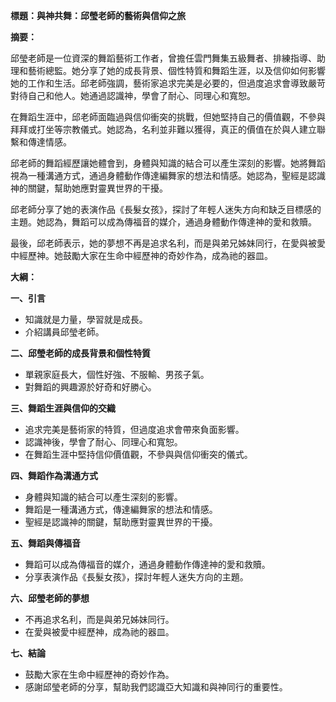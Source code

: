**標題：與神共舞：邱瑩老師的藝術與信仰之旅**

**摘要：**

邱瑩老師是一位資深的舞蹈藝術工作者，曾擔任雲門舞集五級舞者、排練指導、助理和藝術總監。她分享了她的成長背景、個性特質和舞蹈生涯，以及信仰如何影響她的工作和生活。邱老師強調，藝術家追求完美是必要的，但過度追求會導致嚴苛對待自己和他人。她通過認識神，學會了耐心、同理心和寬恕。

在舞蹈生涯中，邱老師面臨過與信仰衝突的挑戰，但她堅持自己的價值觀，不參與拜拜或打坐等宗教儀式。她認為，名利並非難以獲得，真正的價值在於與人建立聯繫和傳達情感。

邱老師的舞蹈經歷讓她體會到，身體與知識的結合可以產生深刻的影響。她將舞蹈視為一種溝通方式，通過身體動作傳達編舞家的想法和情感。她認為，聖經是認識神的關鍵，幫助她應對靈異世界的干擾。

邱老師分享了她的表演作品《長髮女孩》，探討了年輕人迷失方向和缺乏目標感的主題。她認為，舞蹈可以成為傳福音的媒介，通過身體動作傳達神的愛和救贖。

最後，邱老師表示，她的夢想不再是追求名利，而是與弟兄姊妹同行，在愛與被愛中經歷神。她鼓勵大家在生命中經歷神的奇妙作為，成為祂的器皿。

**大綱：**

**一、引言**
* 知識就是力量，學習就是成長。
* 介紹講員邱瑩老師。

**二、邱瑩老師的成長背景和個性特質**
* 單親家庭長大，個性好強、不服輸、男孩子氣。
* 對舞蹈的興趣源於好奇和好勝心。

**三、舞蹈生涯與信仰的交織**
* 追求完美是藝術家的特質，但過度追求會帶來負面影響。
* 認識神後，學會了耐心、同理心和寬恕。
* 在舞蹈生涯中堅持信仰價值觀，不參與與信仰衝突的儀式。

**四、舞蹈作為溝通方式**
* 身體與知識的結合可以產生深刻的影響。
* 舞蹈是一種溝通方式，傳達編舞家的想法和情感。
* 聖經是認識神的關鍵，幫助應對靈異世界的干擾。

**五、舞蹈與傳福音**
* 舞蹈可以成為傳福音的媒介，通過身體動作傳達神的愛和救贖。
* 分享表演作品《長髮女孩》，探討年輕人迷失方向的主題。

**六、邱瑩老師的夢想**
* 不再追求名利，而是與弟兄姊妹同行。
* 在愛與被愛中經歷神，成為祂的器皿。

**七、結論**
* 鼓勵大家在生命中經歷神的奇妙作為。
* 感謝邱瑩老師的分享，幫助我們認識亞大知識和與神同行的重要性。